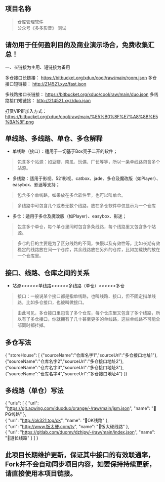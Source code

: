 ## 项目名称
> 仓库管理软件  
> 公众号《多多影音》
测试
## 请勿用于任何盈利目的及商业演示场合，免费收集汇总！
一、长链接为主用、短链接为备用

多仓接口长链接： https://bitbucket.org/xduo/cool/raw/main/room.json 
多仓接口短链接： http://214521.xyz/fast.json

多线路接口长链接： https://bitbucket.org/xduo/cool/raw/main/duo.json 
多线路接口短链接： http://214521.xyz/duo.json

打赏VIP群加入方式：
https://bitbucket.org/xduo/cool/raw/main/%E5%B0%8F%E7%A8%8B%E5%BA%8F.png
## 单线路、多线路、单仓、多仓解释
* 单线路（接口）：适用于一切基于Box壳子二开的软件；

> 包含多个站源：如豆瓣、南瓜、玩偶、厂长等等，所以一条单线路包含多个站源。


* 多线路：适用于影视、521影视、catbox、jade、多仓及魔改版（如Player）、easybox、影迷等支持；

> 包含多个单线路，如果放在多仓软件里，也可以叫单仓。

> 多线路中可包含几个或者无数个线路，放在多仓软件中仅显示为一个仓库


* 多仓：适用于多仓及魔改版（如Player）、easybox、影迷；

> 包含多个单仓，每个单仓里同时包含多条线路，每个线路里又包含多个站源。

>多仓的目的主要是为了区分线路的不同，快慢以及有效性等，比如长期有效稳定的线路放在同一个仓库，其余线路放在另外的仓库，比如加载快的放在一个仓库里。



## 接口、线路、仓库之间的关系

* 站源>>>>>>单线路>>>>>>多线路（单仓）>>>>>>多仓

>接口：一般说某个接口都是指单线路，也叫线路、接口，但不固定指单线路，比如多仓接口，也被叫做接口。

> 由此可见，多仓接口里包含了多个仓库，每个仓库里又包含了多个线路，所以有了多仓接口，你就拥有了几十甚至更多的单线路，这些单线路不可能全部同时都挂掉。

## 多仓写法
{
"storeHouse": [
{"sourceName":"仓库名字1","sourceUrl":"多仓接口地址1"},
{"sourceName":"仓库名字2","sourceUrl":"多仓接口地址2"},
{"sourceName":"仓库名字3","sourceUrl":"多仓接口地址3"},
{"sourceName":"仓库名字4","sourceUrl":"多仓接口地址4"}
]}

## 多线路（单仓）写法
{
"urls": 
    [
        {
            "url": "https://git.acwing.com/iduoduo/orange/-/raw/main/jsm.json",
            "name": "🚀PG线路"
        }, 	
        {
            "url": "http://ok321.top/ok",
            "name": "🚀OK线路"
        }, 		
        {
            "url": "http://www.饭太硬.com/tv",
            "name": "🚀饭太硬线路"
        },          	
        {
            "url": "https://gitlab.com/duomv/dzhipy/-/raw/main/index.json",
            "name": "🚀道长线路"
        }
	]
}	
## 此项目长期维护更新，保证其中接口的有效联通率，Fork并不会自动同步项目内容，如要保持持续更新，请直接使用本项目链接。